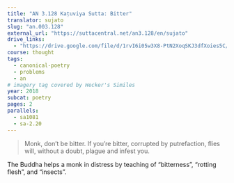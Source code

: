 ```yaml
---
title: "AN 3.128 Kaṭuviya Sutta: Bitter"
translator: sujato
slug: "an.003.128"
external_url: "https://suttacentral.net/an3.128/en/sujato"
drive_links:
  - "https://drive.google.com/file/d/1rvI6i05w3X8-PtN2XoqSKJ3dfXoies5C/view?usp=drivesdk"
course: thought
tags:
  - canonical-poetry
  - problems
  - an
# imagery tag covered by Hecker's Similes
year: 2018
subcat: poetry
pages: 2
parallels:
  - sa1081
  - sa-2.20
---
```


> Monk, don’t be bitter. If you’re bitter, corrupted by putrefaction, flies will, without a doubt, plague and infest you.

The Buddha helps a monk in distress by teaching of “bitterness”, “rotting flesh”, and “insects”.

